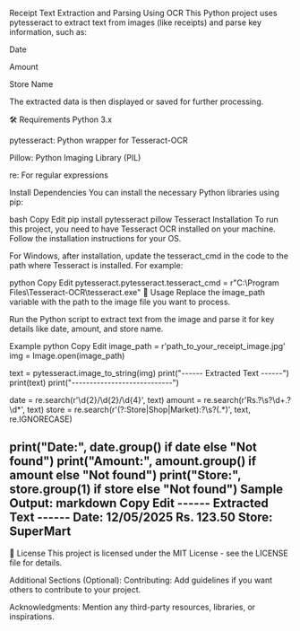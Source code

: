 Receipt Text Extraction and Parsing Using OCR
This Python project uses pytesseract to extract text from images (like receipts) and parse key information, such as:

Date

Amount

Store Name

The extracted data is then displayed or saved for further processing.

🛠️ Requirements
Python 3.x

pytesseract: Python wrapper for Tesseract-OCR

Pillow: Python Imaging Library (PIL)

re: For regular expressions

Install Dependencies
You can install the necessary Python libraries using pip:

bash
Copy
Edit
pip install pytesseract pillow
Tesseract Installation
To run this project, you need to have Tesseract OCR installed on your machine. Follow the installation instructions for your OS.

For Windows, after installation, update the tesseract_cmd in the code to the path where Tesseract is installed. For example:

python
Copy
Edit
pytesseract.pytesseract.tesseract_cmd = r"C:\Program Files\Tesseract-OCR\tesseract.exe"
🚀 Usage
Replace the image_path variable with the path to the image file you want to process.

Run the Python script to extract text from the image and parse it for key details like date, amount, and store name.

Example
python
Copy
Edit
image_path = r'path_to_your_receipt_image.jpg'
img = Image.open(image_path)

text = pytesseract.image_to_string(img)
print("------ Extracted Text ------")
print(text)
print("----------------------------")

date = re.search(r'\d{2}/\d{2}/\d{4}', text)
amount = re.search(r'Rs\.?\s?\d+\.?\d*', text)
store = re.search(r'(?:Store|Shop|Market):?\s?(.*)', text, re.IGNORECASE)

print("Date:", date.group() if date else "Not found")
print("Amount:", amount.group() if amount else "Not found")
print("Store:", store.group(1) if store else "Not found")
Sample Output:
markdown
Copy
Edit
------ Extracted Text ------
Date: 12/05/2025
Rs. 123.50
Store: SuperMart
----------------------------
📝 License
This project is licensed under the MIT License - see the LICENSE file for details.

Additional Sections (Optional):
Contributing:
Add guidelines if you want others to contribute to your project.

Acknowledgments:
Mention any third-party resources, libraries, or inspirations.
